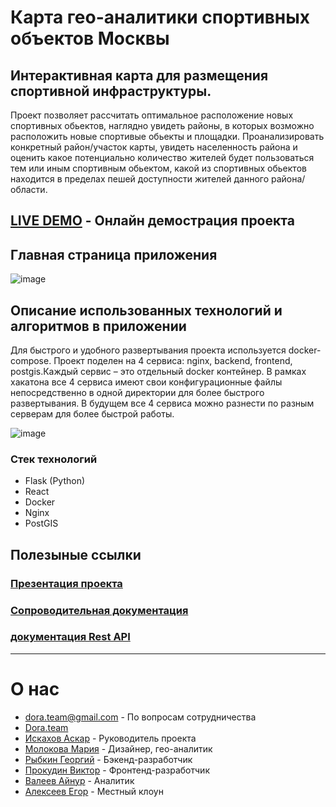 # Карта гео-аналитики спортивных объектов Москвы
## Интерактивная карта для размещения спортивной инфраструктуры.
Проект позволяет рассчитать оптимальное расположение новых спортивных обьектов, наглядно увидеть районы, в которых возможно расположить новые спортивые обьекты и площадки. Проанализировать конкретный район/участок карты, увидеть населенность района и оценить какое потенциально количество жителей будет пользоваться тем или иным спортивным обьектом, какой из спортивных обьектов находится в пределах пешей доступности жителей данного района/области.

## [LIVE DEMO](http://23.105.226.217/) - Онлайн демострация проекта


## Главная страница приложения
![image](https://user-images.githubusercontent.com/98597996/151672202-7477b4a9-cae6-48b1-b6fd-e3a0dc87d26f.png)



## Описание использованных технологий и алгоритмов в приложении
 Для быстрого и удобного развертывания проекта используется docker-compose. Проект поделен на 4 сервиса: nginx, backend, frontend, postgis.Каждый сервис – это отдельный docker контейнер.
 В рамках хакатона все 4 сервиса имеют свои конфигурационные файлы непосредственно в одной директории для более быстрого развертывания. В будущем все 4 сервиса можно разнести по разным серверам для более быстрой работы.
 
![image](https://user-images.githubusercontent.com/98597996/151670882-f35bb3c7-80f9-4071-9321-15e6f8258b0b.png)


### Стек технологий
* Flask (Python)
* React
* Docker
* Nginx
* PostGIS

## Полезыные ссылки
### [Презентация проекта](https://drive.google.com/file/d/1Q5YibfxzM2gRc-EpODAMlwQVZ-MZor3-/view?usp=sharing)

### [Сопроводительная документация](https://drive.google.com/file/d/1Rfv-QREsotfq8QPldo_IXB72lMVHSXn3/view?usp=sharing)

### [документация Rest API](https://documenter.getpostman.com/view/3750020/UV5ahGNC)

---

# О нас

* <dora.team@gmail.com> - По вопросам сотрудничества
* [Dora.team](https://tlgg.ru/dorateam_ofc) 
* [Искахов Аскар](https://tlgg.ru/atletiks) - Руководитель проекта
* [Молокова Мария](https://tlgg.ru/nabor_bukovok) - Дизайнер, гео-аналитик
* [Рыбкин Георгий](https://tlgg.ru/goshka_rybkin) - Бэкенд-разработчик
* [Прокудин Виктор](https://tlgg.ru/Pr0kud1n) - Фронтенд-разработчик
* [Валеев Айнур](https://tlgg.ru/aim9800) - Аналитик
* [Алексеев Егор](https://tlgg.ru/maul415) - Местный клоун
